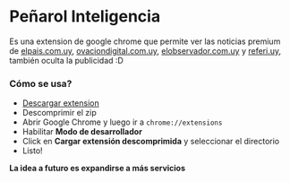 # Peñarol Inteligencia

Es una extension de google chrome que permite ver las noticias premium de [elpais.com.uy](https://elpais.com.uy), [ovaciondigital.com.uy](https://ovaciondigital.com.uy),
[elobservador.com.uy](https://elobservador.com.uy) y [referi.uy](https://www.elobservador.com.uy/referi), también oculta la publicidad :D

### Cómo se usa?

* [Descargar extension](https://github.com/BeRMaNyA/penarol_inteligencia/archive/2.0.zip)
* Descomprimir el zip
* Abrir Google Chrome y luego ir a `chrome://extensions`
* Habilitar **Modo de desarrollador**
* Click en **Cargar extensión descomprimida** y seleccionar el directorio
* Listo!

**La idea a futuro es expandirse a más servicios**
